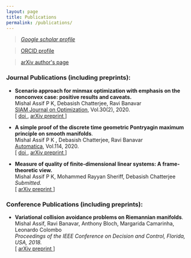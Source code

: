 ```yaml
---
layout: page
title: Publications
permalink: /publications/
---
```


> [_Google scholar profile_](https://scholar.google.co.in/citations?user=cXF5JaMAAAAJ&hl=en)

> [ ORCID profile ](https://orcid.org/0000-0003-2998-2637)

> [ arXiv author's page ](https://arxiv.org/a/0000-0003-2998-2637)

<!--
<blockquote>
<a href="https://scholar.google.co.in/citations?user=cXF5JaMAAAAJ&hl=en">
    Google scholar profile
</a>
<br>
<a href="https://orcid.org/0000-0003-2998-2637">
    ORCID profile
</a>
<br>
<a href="https://arxiv.org/a/0000-0003-2998-2637">
    arXiv author's page
</a>
</blockquote>
-->

### Journal Publications (including preprints):

* **Scenario approach for minmax optimization with emphasis on the nonconvex case: positive results and caveats.** <br>
Mishal Assif P K, Debasish Chatterjee, Ravi Banavar <br> [SIAM Journal on Optimization](https://www.siam.org/publications/journals/siam-journal-on-optimization-siopt), Vol.30(2), 2020. <br>  \[ [ doi ](https://epubs.siam.org/doi/10.1137/19M1271026), [ arXiv preprint ](https://arxiv.org/abs/1906.01476) \] <br>

* **A simple proof of the discrete time geometric Pontryagin maximum principle on smooth manifolds**. <br>
Mishal Assif P K , Debasish Chatterjee, Ravi Banavar <br> [Automatica](https://www.sciencedirect.com/journal/automatica), Vol.114, 2020. <br>  \[ [ doi ](https://www.sciencedirect.com/science/article/pii/S0005109819306545?dgcid=author), [ arXiv preprint ](https://arxiv.org/abs/1807.00698) \] <br>

* **Measure of quality of finite-dimensional linear systems: A frame-theoretic view.** <br>
Mishal Assif P K, Mohammed Rayyan Sheriff, Debasish Chatterjee <br> *Submitted.* <br>  \[ [ arXiv preprint ](https://arxiv.org/abs/1902.04548) \] <br>

### Conference Publications (including preprints):

* **Variational collision avoidance problems on Riemannian manifolds**. <br>
Mishal Assif, Ravi Banavar, Anthony Bloch, Margarida Camarinha, Leonardo Colombo <br> *Proceedings of the IEEE Conference on Decision and Control, Florida, USA, 2018.* <br> \[ [ arXiv preprint ](https://arxiv.org/abs/1804.00122) \] <br>

